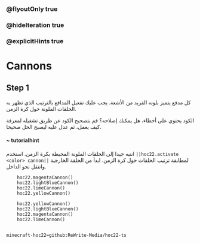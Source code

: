 ### @flyoutOnly true
### @hideIteration true
### @explicitHints true


# Cannons

## Step 1
كل مدفع يتميز بلونه الفريد من الأشعة. يجب عليك تفعيل المدافع بالترتيب الذي تظهر به الحلقات الملونة حول كرة الزمن.

الكود يحتوي على أخطاء، هل يمكنك إصلاحه؟ قم بتصحيح الكود عن طريق تشغيله لمعرفة كيف يعمل، ثم عدل عليه ليصبح الحل صحيحا.

#### ~ tutorialhint 
انتبه جيدا إلى الحلقات الملونة المحيطة بكرة الزمن. استخدم  ``||hoc22.activate <color> cannon||`` لمطابقة ترتيب الحلقات حول كرة الزمن. ابدأ من الحلقة الخارجية وانتقل نحو الداخل.

```ghost
    hoc22.magentaCannon()
    hoc22.lightBlueCannon()
    hoc22.limeCannon()
    hoc22.yellowCannon()
```
```template       
    hoc22.yellowCannon()
    hoc22.lightBlueCannon()
    hoc22.magentaCannon()
    hoc22.limeCannon()
    
```

```package
minecraft-hoc22=github:ReWrite-Media/hoc22-ts
```